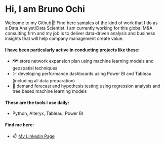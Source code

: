 # Hi, I am Bruno Ochi

Welcome to my Github:wave:! Find here samples of the kind of work that I do as a Data Analyst/Data Scientist. I am currently working for this global M&A consulting firm and my job is to deliver data-driven analysis and business insights that will help company management create value.

#### I have been particularly active in conducting projects like these:
- :world_map: store network expansion plan using machine learning models and geospatial techniques
- :chart: developing performance dashboards using Power BI and Tableau (including all data preparation)
- :crystal_ball: demand forecast and hypothesis testing using regression analysis and tree based machine learning models

#### These are the tools I use daily:
- Python, Alteryx, Tableau, Power BI

#### Find me here:
- 📫 [My Linkedin Page](https://www.linkedin.com/in/brunoochi/)


<!--
**brunoochi/brunoochi** is a ✨ _special_ ✨ repository because its `README.md` (this file) appears on your GitHub profile.

Here are some ideas to get you started:

- 🔭 I’m currently working on ...
- 🌱 I’m currently learning ...
- 👯 I’m looking to collaborate on ...
- 🤔 I’m looking for help with ...
- 💬 Ask me about ...
- 📫 How to reach me: ...
- 😄 Pronouns: ...
- ⚡ Fun fact: ...
-->
